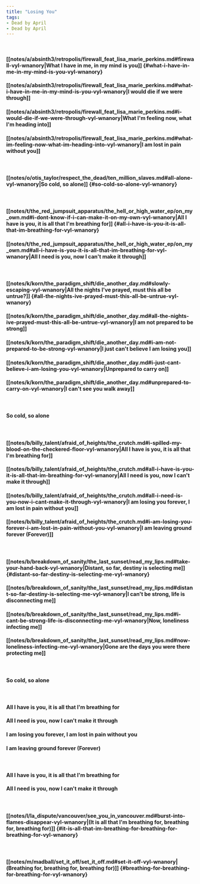 ```yaml
---
title: "Losing You"
tags:
- Dead by April
- Dead by April
---
```

&nbsp;
#### [[notes/a/absinth3/retropolis/firewall_feat_lisa_marie_perkins.md#firewall-vyl-wnanory|What I have in me, in my mind is you]] {#what-i-have-in-me-in-my-mind-is-you-vyl-wnanory}
#### [[notes/a/absinth3/retropolis/firewall_feat_lisa_marie_perkins.md#what-i-have-in-me-in-my-mind-is-you-vyl-wnanory|I would die if we were through]]
#### [[notes/a/absinth3/retropolis/firewall_feat_lisa_marie_perkins.md#i-would-die-if-we-were-through-vyl-wnanory|What I'm feeling now, what I'm heading into]]
#### [[notes/a/absinth3/retropolis/firewall_feat_lisa_marie_perkins.md#what-im-feeling-now-what-im-heading-into-vyl-wnanory|I am lost in pain without you]]
&nbsp;
#### [[notes/o/otis_taylor/respect_the_dead/ten_million_slaves.md#all-alone-vyl-wnanory|So cold, so alone]] {#so-cold-so-alone-vyl-wnanory}
&nbsp;
#### [[notes/t/the_red_jumpsuit_apparatus/the_hell_or_high_water_ep/on_my_own.md#i-dont-know-if-i-can-make-it-on-my-own-vyl-wnanory|All I have is you, it is all that I'm breathing for]] {#all-i-have-is-you-it-is-all-that-im-breathing-for-vyl-wnanory}
#### [[notes/t/the_red_jumpsuit_apparatus/the_hell_or_high_water_ep/on_my_own.md#all-i-have-is-you-it-is-all-that-im-breathing-for-vyl-wnanory|All I need is you, now I can't make it through]]
&nbsp;
#### [[notes/k/korn/the_paradigm_shift/die_another_day.md#slowly-escaping-vyl-wnanory|All the nights I've prayed, must this all be untrue?]] {#all-the-nights-ive-prayed-must-this-all-be-untrue-vyl-wnanory}
#### [[notes/k/korn/the_paradigm_shift/die_another_day.md#all-the-nights-ive-prayed-must-this-all-be-untrue-vyl-wnanory|I am not prepared to be strong]]
#### [[notes/k/korn/the_paradigm_shift/die_another_day.md#i-am-not-prepared-to-be-strong-vyl-wnanory|I just can't believe I am losing you]]
#### [[notes/k/korn/the_paradigm_shift/die_another_day.md#i-just-cant-believe-i-am-losing-you-vyl-wnanory|Unprepared to carry on]]
#### [[notes/k/korn/the_paradigm_shift/die_another_day.md#unprepared-to-carry-on-vyl-wnanory|I can't see you walk away]]
&nbsp;
#### So cold, so alone
&nbsp;
#### [[notes/b/billy_talent/afraid_of_heights/the_crutch.md#i-spilled-my-blood-on-the-checkered-floor-vyl-wnanory|All I have is you, it is all that I'm breathing for]]
#### [[notes/b/billy_talent/afraid_of_heights/the_crutch.md#all-i-have-is-you-it-is-all-that-im-breathing-for-vyl-wnanory|All I need is you, now I can't make it through]]
#### [[notes/b/billy_talent/afraid_of_heights/the_crutch.md#all-i-need-is-you-now-i-cant-make-it-through-vyl-wnanory|I am losing you forever, I am lost in pain without you]]
#### [[notes/b/billy_talent/afraid_of_heights/the_crutch.md#i-am-losing-you-forever-i-am-lost-in-pain-without-you-vyl-wnanory|I am leaving ground forever (Forever)]]
&nbsp;
#### [[notes/b/breakdown_of_sanity/the_last_sunset/read_my_lips.md#take-your-hand-back-vyl-wnanory|Distant, so far, destiny is selecting me]] {#distant-so-far-destiny-is-selecting-me-vyl-wnanory}
#### [[notes/b/breakdown_of_sanity/the_last_sunset/read_my_lips.md#distant-so-far-destiny-is-selecting-me-vyl-wnanory|I can't be strong, life is disconnecting me]]
#### [[notes/b/breakdown_of_sanity/the_last_sunset/read_my_lips.md#i-cant-be-strong-life-is-disconnecting-me-vyl-wnanory|Now, loneliness infecting me]]
#### [[notes/b/breakdown_of_sanity/the_last_sunset/read_my_lips.md#now-loneliness-infecting-me-vyl-wnanory|Gone are the days you were there protecting me]]
&nbsp;
#### So cold, so alone
&nbsp;
#### All I have is you, it is all that I'm breathing for
#### All I need is you, now I can't make it through
#### I am losing you forever, I am lost in pain without you
#### I am leaving ground forever (Forever)
&nbsp;
#### All I have is you, it is all that I'm breathing for
#### All I need is you, now I can't make it through
&nbsp;
#### [[notes/l/la_dispute/vancouver/see_you_in_vancouver.md#burst-into-flames-disappear-vyl-wnanory|(It is all that I'm breathing for, breathing for, breathing for)]] {#it-is-all-that-im-breathing-for-breathing-for-breathing-for-vyl-wnanory}
&nbsp;
#### [[notes/m/madball/set_it_off/set_it_off.md#set-it-off-vyl-wnanory|(Breathing for, breathing for, breathing for)]] {#breathing-for-breathing-for-breathing-for-vyl-wnanory}

